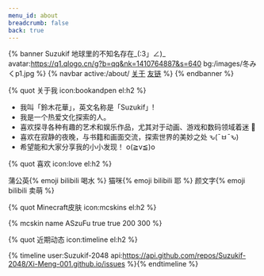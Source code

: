 ```yaml
---
menu_id: about
breadcrumb: false
back: true
---
```

{% banner Suzukif 地球里的不知名存在_(:3」∠)_ avatar:https://q1.qlogo.cn/g?b=qq&nk=1410764887&s=640 bg:/images/冬みくp1.jpg %}
{% navbar active:/about/ [关于](/about/) [友链](/links/) %}
{% endbanner %}

{% quot 关于我 icon:bookandpen el:h2 %}

- 我叫「鈴木花華」，英文名称是「Suzukif」!
- 我是一个热爱文化探索的人。
- 喜欢探寻各种有趣的艺术和娱乐作品，尤其对于动画、游戏和数码领域着迷 🎉
- 喜欢在寂静的夜晚，与书籍和画面交流，探索世界的美妙之处 ԅ(¯ㅂ¯ԅ)
- 希望能和大家分享我的小小发现！ o(≧v≦)o

{% quot 喜欢 icon:love el:h2 %}

蒲公英{% emoji bilibili 喝水 %}
猫咪{% emoji bilibili 耶 %}
颜文字{% emoji bilibili 卖萌 %}

{% quot Minecraft皮肤 icon:mcskins el:h2 %}

{% mcskin name ASzuFu true true 200 300 %}

{% quot 近期动态 icon:timeline el:h2 %}

{% timeline user:Suzukif-2048 api:https://api.github.com/repos/Suzukif-2048/Xi-Meng-001.github.io/issues %}{% endtimeline %}

